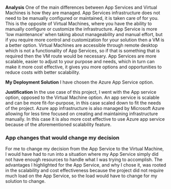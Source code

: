 **Analysis**
One of the main differences between App Services and Virtual Machines is how they are managed. App Services infrastructure does not need to be manually configured or maintained, it is taken care of for you. This is the opposite of Virtual Machines, where you have the ability to manually configure or customize the infrastructure. App Service is more 'low maintenance' when taking about manageability and manual effort, but if you require more control and customization for your solution then a VM is a better option. Virtual Machines are accessible through remote desktop which is not a functionality of App Services, so if that is something that is required then the VM route would be necessary. App Services are more scalable, easier to adjust to your purpose and needs, which in turn can make it more cost effective, it gives you more options and opportunities to reduce costs with better scalability.

**My Deployment Solution**
I have chosen the Azure App Service option.

**Justification**
In the use case of this project, I went with the App service option, opposed to the Virtual Machine option. An app service is scalable and can be more fit-for-purpose, in this case scaled down to fit the needs of the project. Azure app infrastructure is also managed by Microsoft Azure allowing for less time focused on creating and maintaining infrastructure manually. In this case it is also more cost effective to use Azure app service because of the aforementioned scalability feature. 

### **App changes that would change my decision**
For me to change my decision from the App Service to the Virtual Machine, I would have had to run into a situation where my App Service simply did not have enough resources to handle what I was trying to accomplish. The advantages I highlighted for the App Service, and why I chose it, was rooted in the scalability and cost effectiveness because the project did not require much load on the App Service, so the load would have to change for my solution to change.